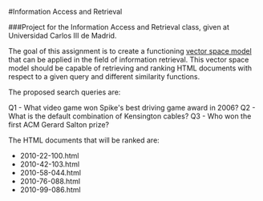 #Information Access and Retrieval

###Project for the Information Access and Retrieval class, given at Universidad Carlos III de Madrid.

The goal of this assignment is to create a functioning [vector space model](https://en.wikipedia.org/wiki/Vector_space_model "Vector Space Model - Wikipedia") that can be applied in the field of information retrieval. This vector space model should be capable of retrieving and ranking HTML documents with respect to a given query and different similarity functions.

The proposed search queries are:

Q1 - What video game won Spike's best driving game award in 2006?
Q2 - What is the default combination of Kensington cables?
Q3 - Who won the first ACM Gerard Salton prize?

The HTML documents that will be ranked are:

- 2010-22-100.html
- 2010-42-103.html
- 2010-58-044.html
- 2010-76-088.html
- 2010-99-086.html
